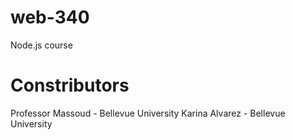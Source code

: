 # web-340
Node.js course
# Constributors
Professor Massoud - Bellevue University
Karina Alvarez - Bellevue University
